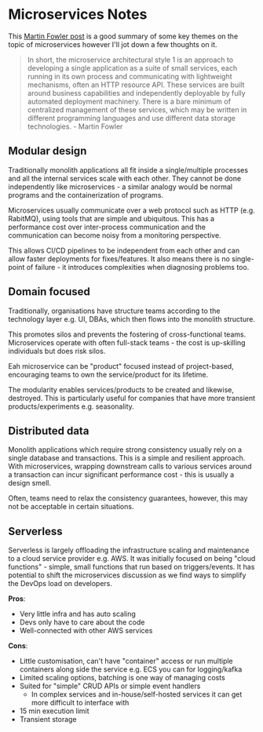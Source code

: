 # Microservices Notes

This [Martin Fowler post](https://martinfowler.com/articles/microservices.html) is a good summary of some key themes on the topic of microservices however I'll jot down a few thoughts on it.

>In short, the microservice architectural style 1 is an approach to developing a single application as a suite of small services, each running in its own process and communicating with lightweight mechanisms, often an HTTP resource API. These services are built around business capabilities and independently deployable by fully automated deployment machinery. There is a bare minimum of centralized management of these services, which may be written in different programming languages and use different data storage technologies. - Martin Fowler

## Modular design

Traditionally monolith applications all fit inside a single/multiple processes and all the internal services scale with each other. They cannot be done independently like microservices - a similar analogy would be normal programs and the containerization of programs.

Microservices usually communicate over a web protocol such as HTTP (e.g. RabitMQ), using tools that are simple and ubiquitous. This has a performance cost over inter-process communication and the communication can become noisy from a monitoring perspective.

This allows CI/CD pipelines to be independent from each other and can allow faster deployments for fixes/features. It also means there is no single-point of failure - it introduces complexities when diagnosing problems too.

## Domain focused

Traditionally, organisations have structure teams according to the technology layer e.g. UI, DBAs, which then flows into the monolith structure.

This promotes silos and prevents the fostering of cross-functional teams. Microservices operate with often full-stack teams - the cost is up-skilling individuals but does risk silos.

Eah microservice can be "product" focused instead of project-based, encouraging teams to own the service/product for its lifetime.

The modularity enables services/products to be created and likewise, destroyed. This is particularly useful for companies that have more transient products/experiments e.g. seasonality.

## Distributed data

Monolith applications which require strong consistency usually rely on a single database and transactions. This is a simple and resilient approach. With microservices, wrapping downstream calls to various services around a transaction can incur significant performance cost - this is usually a design smell.

Often, teams need to relax the consistency guarantees, however, this may not be acceptable in certain situations.

## Serverless

Serverless is largely offloading the infrastructure scaling and maintenance to a cloud service provider e.g. AWS. It was initially focused on being "cloud functions" - simple, small functions that run based on triggers/events. It has potential to shift the microservices discussion as we find ways to simplify the DevOps load on developers.

**Pros**:

* Very little infra and has auto scaling
* Devs only have to care about the code
* Well-connected with other AWS services

**Cons**:

* Little customisation, can't have "container" access or run multiple containers along side the service e.g. ECS you can for logging/kafka
* Limited scaling options, batching is one way of managing costs
* Suited for "simple" CRUD APIs or simple event handlers
  * In complex services and in-house/self-hosted services it can get more difficult to interface with
* 15 min execution limit
* Transient storage
